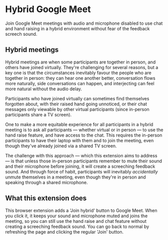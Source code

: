 # Hybrid Google Meet

Join Google Meet meetings with audio and microphone disabled to use chat and hand raising in a hybrid environment without fear of the feedback screech sound.

## Hybrid meetings
Hybrid meetings are when some participants are together in person, and others have joined virtually. They're challenging for several reasons, but a key one is that the circumstances inevitably favour the people who are together in person: they can hear one another better, conversation flows more naturally, side conversations can happen, and interjecting can feel more natural without the audio delay.

Participants who have joined virtually can sometimes find themselves forgotten about, with their raised hand going unnoticed, or their chat messages only viewable by other virtual participants (since in-person participants share a TV screen).

One to make a more equitable experience for all participants in a hybrid meeting is to ask all participants — whether virtual or in person — to use the hand raise feature, and have access to the chat. This requires the in-person participants to have their laptop with them and to join the meeting, even though they've already joined via a shared TV screen.

The challenge with this approach — which this extension aims to address — is that unless those in-person participants remember to mute their sound and their microphone before joining, it will create a screeching feedback sound. And through force of habit, participants will inevitably _accidentally_ unmute themselves in a meeting, even though they're in person and speaking through a shared microphone.

## What this extension does
This browser extension adds a 'Join hybrid' button to Google Meet. When you click it, it keeps your sound and microphone muted and joins the meeting, so you can still use the hand raise and chat feature without creating a screeching feedback sound. You can go back to normal by refreshing the page and clicking the regular 'Join' button.
